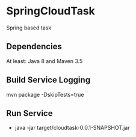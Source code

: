 # SpringCloudTask
Spring based task

## Dependencies
At least: Java 8 and Maven 3.5

## Build Service Logging
mvn package -DskipTests=true

## Run Service
* java -jar target/cloudtask-0.0.1-SNAPSHOT.jar


